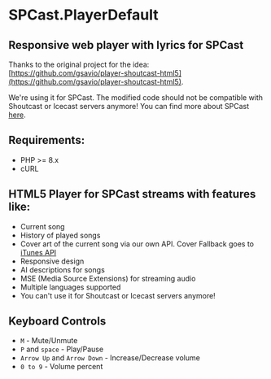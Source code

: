 # SPCast.PlayerDefault
## Responsive web player with lyrics for SPCast

Thanks to the original project for the idea: [https://github.com/gsavio/player-shoutcast-html5](https://github.com/gsavio/player-shoutcast-html5).

We're using it for SPCast. The modified code should not be compatible with Shoutcast or Icecast servers anymore!
You can find more about SPCast [here](https://www.spcast.eu/).

## Requirements:
- PHP >= 8.x
- cURL

## HTML5 Player for SPCast streams with features like:
- Current song
- History of played songs
- Cover art of the current song via our own API. Cover Fallback goes to [iTunes API](https://affiliate.itunes.apple.com/resources/documentation/itunes-store-web-service-search-api/)
- Responsive design
- AI descriptions for songs
- MSE (Media Source Extensions) for streaming audio
- Multiple languages supported
- You can't use it for Shoutcast or Icecast servers anymore!

## Keyboard Controls
- `M` - Mute/Unmute
- `P` and `space` - Play/Pause
- `Arrow Up` and `Arrow Down` - Increase/Decrease volume
- `0 to 9` - Volume percent
